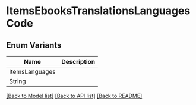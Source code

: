 # ItemsEbooksTranslationsLanguagesCode

## Enum Variants

| Name | Description |
|---- | -----|
| ItemsLanguages |  |
| String |  |

[[Back to Model list]](../README.md#documentation-for-models) [[Back to API list]](../README.md#documentation-for-api-endpoints) [[Back to README]](../README.md)


